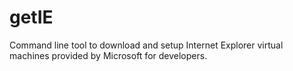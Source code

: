 # getIE
Command line tool to download and setup Internet Explorer virtual machines provided by Microsoft for developers.
